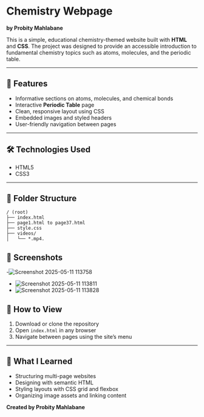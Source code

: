 # Chemistry Webpage  
**by Probity Mahlabane**

This is a simple, educational chemistry-themed website built with **HTML** and **CSS**. The project was designed to provide an accessible introduction to fundamental chemistry topics such as atoms, molecules, and the periodic table.

---

## 🧪 Features

- Informative sections on atoms, molecules, and chemical bonds
- Interactive **Periodic Table** page
- Clean, responsive layout using CSS
- Embedded images and styled headers
- User-friendly navigation between pages

---

## 🛠 Technologies Used

- HTML5
- CSS3

---

## 📂 Folder Structure

```
/ (root)
├── index.html
├── page1.html to page37.html
├── style.css
├── videos/
│   └── *.mp4.
```
## 📸 Screenshots

-![Screenshot 2025-05-11 113758](https://github.com/user-attachments/assets/52dd3e4b-3ba6-4ff5-bbe5-7a63162388e1)
- ![Screenshot 2025-05-11 113811](https://github.com/user-attachments/assets/7eaf7a3a-4a23-4ae0-9f23-a39e573a1ac3)
- ![Screenshot 2025-05-11 113828](https://github.com/user-attachments/assets/cd784137-c3cb-4378-a718-79ca521f41c6)



## 🚀 How to View

1. Download or clone the repository
2. Open `index.html` in any browser
3. Navigate between pages using the site’s menu

---

## 🌱 What I Learned

- Structuring multi-page websites
- Designing with semantic HTML
- Styling layouts with CSS grid and flexbox
- Organizing image assets and linking content


**Created by Probity Mahlabane**
